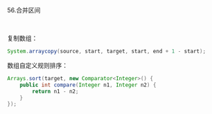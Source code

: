 56.合并区间

<br>

复制数组：

```java
System.arraycopy(source, start, target, start, end + 1 - start);
```

数组自定义规则排序：

```java
Arrays.sort(target, new Comparator<Integer>() {
    public int compare(Integer n1, Integer n2) {
        return n1 - n2;
    }
});
```